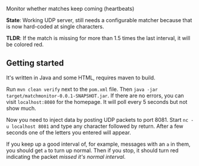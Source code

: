 Monitor whether matches keep coming (heartbeats)

__State__: Working UDP server, still needs a configurable matcher because that is now hard-coded at single characters.

__TLDR__: If the match is missing for more than 1.5 times the last interval, it will be colored red.

Getting started
---------------
It's written in Java and some HTML, requires maven to build.

Run `mvn clean verify` next to the `pom.xml` file. Then `java -jar target/matchmonitor-0.0.1-SNAPSHOT.jar`. If there are no errors, you can visit `localhost:8080` for the homepage. It will poll every 5 seconds but not show much.

Now you need to inject data by posting UDP packets to port 8081. Start `nc -u localhost 8081` and type any character followed by return. After a few seconds one of the letters you entered will appear.

If you keep up a good interval of, for example, messages with an `a` in them, you should get `a` to turn up normal. Then if you stop, it should turn red indicating the packet _missed it's normal interval_.


